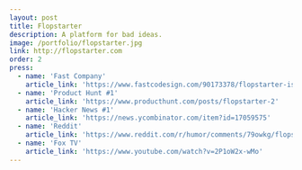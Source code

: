 ```yaml
---
layout: post
title: Flopstarter
description: A platform for bad ideas.
image: /portfolio/flopstarter.jpg
link: http://flopstarter.com
order: 2
press:    
  - name: 'Fast Company'
    article_link: 'https://www.fastcodesign.com/90173378/flopstarter-is-kickstarter-for-really-really-really-bad-ideas'
  - name: 'Product Hunt #1'
    article_link: 'https://www.producthunt.com/posts/flopstarter-2'
  - name: 'Hacker News #1'
    article_link: 'https://news.ycombinator.com/item?id=17059575'
  - name: 'Reddit'
    article_link: 'https://www.reddit.com/r/humor/comments/79owkg/flopstarter_a_platform_for_bad_ideas/'  
  - name: 'Fox TV'
    article_link: 'https://www.youtube.com/watch?v=2P1oW2x-wMo'
---
```

